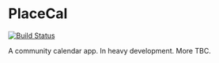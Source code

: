 # PlaceCal

[![Build Status](https://travis-ci.org/geeksforsocialchange/PlaceCal.svg?branch=master)](https://travis-ci.org/geeksforsocialchange/PlaceCal)

A community calendar app. In heavy development. More TBC.